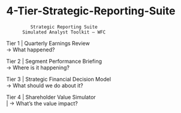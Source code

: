 # 4-Tier-Strategic-Reporting-Suite


             Strategic Reporting Suite            
          Simulated Analyst Toolkit – WFC         

Tier 1 | Quarterly Earnings Review               
→ What happened?                        

Tier 2 | Segment Performance Briefing            
→ Where is it happening?                

Tier 3 | Strategic Financial Decision Model      
 → What should we do about it?           

Tier 4 | Shareholder Value Simulator             
| → What’s the value impact?              

